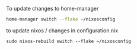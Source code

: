 To update changes to home-manager

```bash
home-manager switch --flake ~/nixosconfig
```

to update nixos / changes in configuration.nix

```
sudo nixos-rebuild switch --flake ~/nixosconfig
```

